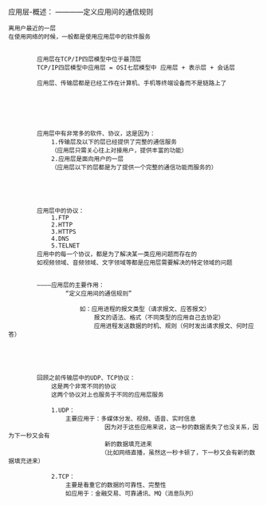 应用层-概述：
————定义应用间的通信规则



	离用户最近的一层
	在使用网络的时候，一般都是使用应用层中的软件服务


			应用层在TCP/IP四层模型中位于最顶层
			TCP/IP四层模型中应用层 = OSI七层模型中 应用层 + 表示层 + 会话层

			应用层、传输层都是已经工作在计算机、手机等终端设备而不是链路上了






			应用层中有非常多的软件、协议，这是因为：
				1.传输层及以下的层已经提供了完整的通信服务
				（应用层只需关心往上对接用户，提供丰富的功能）
				2.应用层是面向用户的一层
				（应用层以下的层都是为了提供一个完整的通信功能而服务的）





			应用层中的协议：
				1.FTP
				2.HTTP
				3.HTTPS
				4.DNS
				5.TELNET
			应用中的每一个协议，都是为了解决某一类应用问题而存在的
			如视频领域、音频领域、文字领域等都是应用层需要解决的特定领域的问题


			————应用层的主要作用：
					“定义应用间的通信规则”

						如：应用进程的报文类型（请求报文、应答报文）
							报文的语法、格式（不同类型的应用自己去协定）
							应用进程发送数据的时机、规则（何时发出请求报文、何时应答）





			回顾之前传输层中的UDP、TCP协议：
				这是两个非常不同的协议
				这两个协议对上也服务于不同的应用层服务

				1.UDP：
					主要应用于：多媒体分发、视频、语音、实时信息
							   因为对于这些应用来说，这一秒的数据丢失了也没关系，因为下一秒又会有
							   新的数据填充进来
							  （比如网络直播，虽然这一秒卡顿了，下一秒又会有新的数据填充进来）	

				2.TCP：
					主要是看重它的数据的可靠性、完整性
					如应用于：金融交易、可靠通讯、MQ（消息队列）